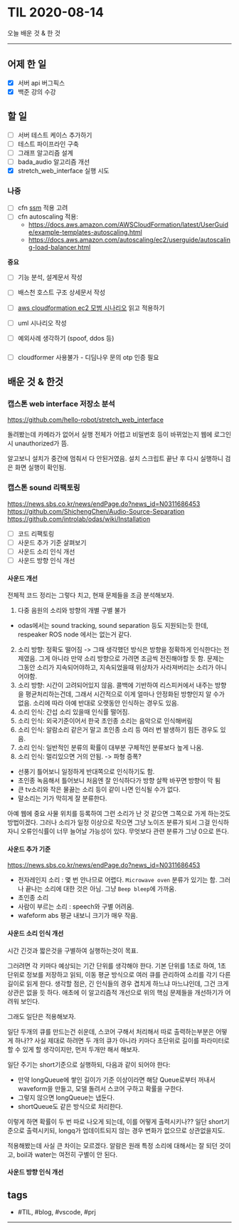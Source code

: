 # TIL 2020-08-14

오늘 배운 것 & 한 것

--------------------------

## 어제 한 일
- [x] 서버 api 버그픽스
- [x] 백준 강의 수강

## 할 일
- [ ] 서버 테스트 케이스 추가하기
- [ ] 테스트 파이프라인 구축
- [ ] 그래프 알고리즘 설계
- [ ] bada_audio 알고리즘 개선
- [x] stretch_web_interface 실행 시도

### 나중
- [ ] cfn [ssm](https://docs.aws.amazon.com/AWSCloudFormation/latest/UserGuide/dynamic-references.html#dynamic-references-ssm-secure-strings) 적용 고려
- [ ] cfn autoscaling 적용:
  - https://docs.aws.amazon.com/AWSCloudFormation/latest/UserGuide/example-templates-autoscaling.html
  - https://docs.aws.amazon.com/autoscaling/ec2/userguide/autoscaling-load-balancer.html


**중요**
- [ ] 기능 분석, 설계문서 작성

- [ ] 배스천 호스트 구조 상세문서 작성
- [ ] [aws cloudformation ec2 모범 시나리오](https://aws.amazon.com/ko/blogs/infrastructure-and-automation/best-practices-for-deploying-ec2-instances-with-aws-cloudformation/) 읽고 적용하기

- [ ] uml 시나리오 작성
- [ ] 예외사례 생각하기 (spoof, ddos 등)

### 
- [ ] cloudformer 사용불가 - 디딤나우 문의 otp 인증 필요

## 배운 것 & 한것 



### 캡스톤 web interface 저장소 분석

https://github.com/hello-robot/stretch_web_interface

돌려봤는데 카메라가 없어서 실행 전체가 어렵고 비밀번호 등이 바뀌었는지 웹에 로그인시 unauthorized가 뜸.

알고보니 설치가 중간에 멈춰서 다 안된거였음. 설치 스크립트 끝난 후 다시 실행하니 검은 화면 실행이 확인됨.

### 캡스톤 sound 리팩토링

https://news.sbs.co.kr/news/endPage.do?news_id=N0311686453
https://github.com/ShichengChen/Audio-Source-Separation
https://github.com/introlab/odas/wiki/Installation

- [ ] 코드 리팩토링
- [ ] 사운드 추가 기준 살펴보기
- [ ] 사운드 소리 인식 개선
- [ ] 사운드 방향 인식 개선

#### 사운드 개선

전체적 코드 정리는 그렇다 치고, 현재 문제들을 조금 분석해보자.
1. 다중 음원의 소리와 방향의 개별 구별 불가
- odas에서는 sound tracking, sound separation 등도 지원되는듯 한데, respeaker ROS node 에서는 없는거 같다.
2. 소리 방향: 정확도 떨어짐
-> 그때 생각했던 방식은 방향을 정확하게 인식한다는 전제였음. 그게 아니라 만약 소리 방향으로 가려면 조금씩 전진해야할 듯 함. 문제는 그동안 소리가 지속되어야하고, 지속되었을때 위상차가 사라져버리는 소리가 아니어야함.
3. 소리 방향: 시간이 고려되어있지 않음. 콜백에 기반하여 리스피커에서 내주는 방향을 평균처리하는건데, 그래서 시간적으로 이게 얼마나 안정화된 방향인지 알 수가 없음. 소리에 따라 아예 반대로 오랫동안 인식하는 경우도 있음.
4. 소리 인식: 간섭 소리 있을때 인식률 떨어짐.
5. 소리 인식: 외국기준이어서 한국 초인종 소리는 음악으로 인식해버림
6. 소리 인식: 알람소리 같은거 말고 초인종 소리 등 여러 번 발생하기 힘든 경우도 있음.
7. 소리 인식: 일반적인 분류의 확률이 대부분 구체적인 분류보다 높게 나옴.
8. 소리 인식: 멀리있으면 거의 안됨. -> 파형 증폭?

- 선풍기 틀어보니 일정하게 반대쪽으로 인식하기도 함.
- 초인종 녹음해서 틀어보니 처음엔 잘 인식하다가 방향 살짝 바꾸면 방향이 막 튐
- 큰 tv소리와 작은 물끓는 소리 등이 같이 나면 인식될 수가 없다.
- 말소리는 기가 막히게 잘 분류한다.

아예 웹에 중요 사물 위치를 등록하여 그런 소리가 난 것 같으면 그쪽으로 가게 하는것도 방법이겠다. 그러나 소리가 일정 이상으로 작으면 그냥 노이즈 분류가 되서 그걸 인식하자니 오류인식률이 너무 늘어날 가능성이 있다. 무엇보다 관련 분류가 그냥 0으로 뜬다.

#### 사운드 추가 기준

https://news.sbs.co.kr/news/endPage.do?news_id=N0311686453
- 전자레인지 소리 : 몇 번 안나므로 어렵다. `Microwave oven` 분류가 있기는 함.
그러나 끝나는 소리에 대한 것은 아님. 그냥 `Beep bleep`에 가까움.
- 초인종 소리
- 사람이 부르는 소리 : speech와 구별 어려움.
- wafeform abs 평균 내보니 크기가 매우 작음.

#### 사운드 소리 인식 개선

시간 긴것과 짧은것을 구별하여 실행하는것이 목표.

그러려면 각 키마다 예상되는 기간 단위를 생각해야 한다.
기본 단위를 1초로 하여, 1초 단위로 정보를 저장하고 읽되, 이동 평균 방식으로 여러 큐를 관리하여 소리를 각기 다른 길이로 읽게 한다.
생각할 점은, 긴 인식들의 경우 겹치게 하느냐 마느냐인데, 그건 크게 상관은 없을 듯 하다. 애초에 이 알고리즘적 개선으로 위의 핵심 문제들을 개선하기가 어려워 보인다.

그래도 일단은 적용해보자.

일단 두개의 큐를 만드는건 쉬운데, 스코어 구해서 처리해서 따로 출력하는부분은 어떻게 하나?? 사실 제대로 하려면 두 개의 큐가 아니라 키마다 초단위로 길이를 파라미터로 할 수 있게 할 생각이지만, 먼저 두개만 해서 해보자.

일단 주기는 short기준으로 실행하되, 다음과 같이 되어야 한다:
- 만약 longQueue에 쌓인 길이가 기준 이상이라면 해당 Queue로부터 꺼내서 waveform을 만들고, 모델 돌려서 스코어 구하고 확률을 구한다.
- 그렇지 않으면 longQueue는 냅둔다.
- shortQueue도 같은 방식으로 처리한다.

이렇게 하면 확률이 두 번 따로 나오게 되는데, 이를 어떻게 출력시키나??
일단 short기준으로 출력시키되, longq가 업데이트되지 않는 경우 변화가 없으므로 상관없을지도.

적용해봤는데 사실 큰 차이는 모르겠다. 알람은 원래 특정 소리에 대해서는 잘 되던 것이고, boil과 water는 여전히 구별이 안 된다.

#### 사운드 방향 인식 개선


## tags
- \#TIL, \#blog, \#vscode, \#prj

--------------------------